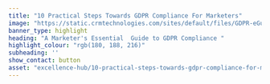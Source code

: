```yaml
---
title: "10 Practical Steps Towards GDPR Compliance For Marketers"
image: "https://static.crmtechnologies.com/sites/default/files/GDPR-eGuide-Hero.jpg"
banner_type: highlight
heading: "A Marketer's Essential  Guide to GDPR Compliance "
highlight_colour: "rgb(180, 188, 216)"
subheading: ''
show_contact: button
asset: "excellence-hub/10-practical-steps-towards-gdpr-compliance-for-marketers.md"
---
```

